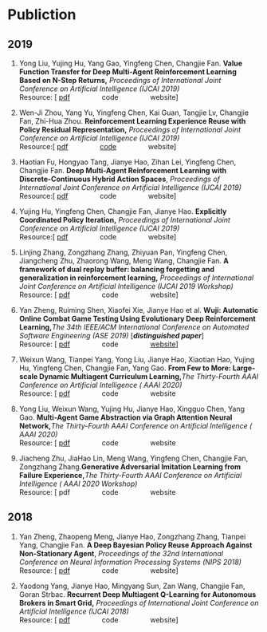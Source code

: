 # Publiction

## 2019

1. Yong Liu, Yujing Hu, Yang Gao, Yingfeng Chen, Changjie Fan. **Value Function Transfer for Deep Multi-Agent Reinforcement Learning Based on N-Step Returns,** _Proceedings of International Joint Conference on Artificial Intelligence \(IJCAI 2019\)_ <br> Resource: \[ [pdf](https://www.ijcai.org/proceedings/2019/0065.pdf) &emsp;&emsp;&emsp;&emsp; code &emsp;&emsp;&emsp;&emsp; website\]

2. Wen-Ji Zhou, Yang Yu, Yingfeng Chen, Kai Guan, Tangjie Lv, Changjie Fan, Zhi-Hua Zhou. **Reinforcement Learning Experience Reuse with Policy Residual Representation,** _Proceedings of International Joint Conference on Artificial Intelligence \(IJCAI 2019\)_ <br> Resource:\[ [pdf](https://www.ijcai.org/proceedings/2019/0618.pdf) &emsp;&emsp;&emsp;&emsp; [code](https://github.com/eyounx/PRR) &emsp;&emsp;&emsp;&emsp; website\]

3. Haotian Fu, Hongyao Tang, Jianye Hao, Zihan Lei, Yingfeng Chen, Changjie Fan. **Deep Multi-Agent Reinforcement Learning with Discrete-Continuous Hybrid Action Spaces**, _Proceedings of International Joint Conference on Artificial Intelligence \(IJCAI 2019\)_ <br> Resource:\[ [pdf](https://arxiv.org/abs/1903.04959) &emsp;&emsp;&emsp;&emsp; code &emsp;&emsp;&emsp;&emsp; website\]

4. Yujing Hu, Yingfeng Chen, Changjie Fan, Jianye Hao. **Explicitly Coordinated Policy Iteration,** _Proceedings of International Joint Conference on Artificial Intelligence \(IJCAI 2019\)_ <br> Resource:\[ [pdf](https://www.ijcai.org/proceedings/2019/0051.pdf) &emsp;&emsp;&emsp;&emsp; code &emsp;&emsp;&emsp;&emsp; website\]

5. Linjing Zhang, Zongzhang Zhang, Zhiyuan Pan, Yingfeng Chen, Jiangcheng Zhu, Zhaorong Wang, Meng Wang, Changjie Fan. **A framework of dual replay buffer: balancing forgetting and generalization in reinforcement learning,** _Proceedings of International Joint Conference on Artificial Intelligence \(IJCAI 2019 Workshop\)_ <br> Resource: \[ [pdf](http://surl.tirl.info/proceedings/SURL-2019_paper_11.pdf) &emsp;&emsp;&emsp;&emsp; code &emsp;&emsp;&emsp;&emsp; website\]

6. Yan Zheng, Ruiming Shen, Xiaofei Xie, Jianye Hao et al. **Wuji: Automatic Online Combat Game Testing Using Evolutionary Deep Reinforcement Learning,**_The 34th IEEE/ACM International Conference on Automated Software Engineering \(ASE 2019\)_ \[_**distinguished paper**_\] <br> Resource: \[ [pdf](https://2019.ase-conferences.org/details/ase-2019-papers/39/Wuji-Automatic-Online-Combat-Game-Testing-Using-Evolutionary-Deep-Reinforcement-Lear) &emsp;&emsp;&emsp;&emsp; code &emsp;&emsp;&emsp;&emsp; [website](https://sites.google.com/view/gametesting/home)\]

7. Weixun Wang, Tianpei Yang, Yong Liu, Jianye Hao, Xiaotian Hao, Yujing Hu, Yingfeng Chen, Changjie Fan, Yang Gao. **From Few to More: Large-scale Dynamic Multiagent Curriculum Learning,**_The Thirty-Fourth AAAI Conference on Artificial Intelligence \( AAAI 2020\)_ <br> Resource: \[ [pdf](https://arxiv.org/abs/1909.02790) &emsp;&emsp;&emsp;&emsp; code &emsp;&emsp;&emsp;&emsp; website

8. Yong Liu, Weixun Wang, Yujing Hu, Jianye Hao, Xingguo Chen, Yang Gao. **Multi-Agent Game Abstraction via Graph Attention Neural Network,**_The Thirty-Fourth AAAI Conference on Artificial Intelligence \( AAAI 2020\)_ <br> Resource: \[ [pdf](https://arxiv.org/abs/1911.10715) &emsp;&emsp;&emsp;&emsp; code &emsp;&emsp;&emsp;&emsp; website

9. Jiacheng Zhu, JiaHao Lin, Meng Wang, Yingfeng Chen, Changjie Fan, Zongzhang Zhang.**Generative Adversarial Imitation Learning from Failure Experience,**_The Thirty-Fourth AAAI Conference on Artificial Intelligence \( AAAI 2020 Workshop\)_ <br> Resource: \[ pdf &emsp;&emsp;&emsp;&emsp; code &emsp;&emsp;&emsp;&emsp; website


## 2018

1. Yan Zheng, Zhaopeng Meng, Jianye Hao, Zongzhang Zhang, Tianpei Yang, Changjie Fan. **A Deep Bayesian Policy Reuse Approach Against Non-Stationary Agent**, _Proceedings of the 32nd International Conference on Neural Information Processing Systems \(NIPS 2018\)_ <br> Resource: \[ [pdf](https://papers.nips.cc/paper/7374-a-deep-bayesian-policy-reuse-approach-against-non-stationary-agents) &emsp;&emsp;&emsp;&emsp; code &emsp;&emsp;&emsp;&emsp; website\]

2. Yaodong Yang, Jianye Hao, Mingyang Sun, Zan Wang, Changjie Fan, Goran Strbac. **Recurrent Deep Multiagent Q-Learning for Autonomous Brokers in Smart Grid,** _Proceedings of International Joint Conference on Artificial Intelligence \(IJCAI 2018\)_ <br> Resource: \[ [pdf](https://www.ijcai.org/proceedings/2018/79) &emsp;&emsp;&emsp;&emsp; code &emsp;&emsp;&emsp;&emsp; website\]